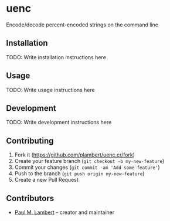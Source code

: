 # uenc

Encode/decode percent-encoded strings on the command line

## Installation

TODO: Write installation instructions here

## Usage

TODO: Write usage instructions here

## Development

TODO: Write development instructions here

## Contributing

1. Fork it (<https://github.com/plambert/uenc.cr/fork>)
2. Create your feature branch (`git checkout -b my-new-feature`)
3. Commit your changes (`git commit -am 'Add some feature'`)
4. Push to the branch (`git push origin my-new-feature`)
5. Create a new Pull Request

## Contributors

- [Paul M. Lambert](https://github.com/plambert) - creator and maintainer
